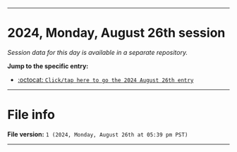 
***

# 2024, Monday, August 26th session

_Session data for this day is available in a separate repository._

**Jump to the specific entry:**

- [:octocat: `Click/tap here to go the 2024 August 26th entry`](https://github.com/seanpm2001/SeansLifeArchive_Images_TinyTower_Y2024/tree/SeansLifeArchive_Images_TinyTower_Y2024_Main-dev/2024/08_August/26/)

***

# File info

**File version:** `1 (2024, Monday, August 26th at 05:39 pm PST)`

***
